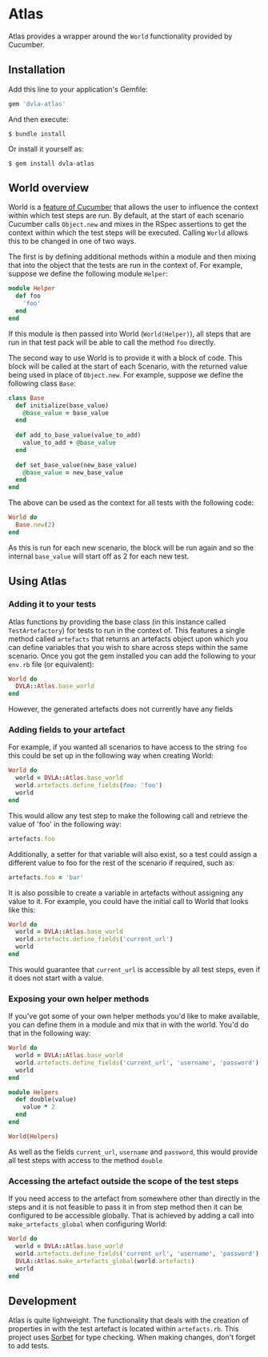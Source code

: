 # Atlas

Atlas provides a wrapper around the `World` functionality provided by Cucumber. 

## Installation

Add this line to your application's Gemfile:

```ruby
gem 'dvla-atlas'
```

And then execute:

    $ bundle install

Or install it yourself as:

    $ gem install dvla-atlas


## World overview

World is a [feature of Cucumber](https://github.com/cucumber/cucumber-ruby/blob/main/features/docs/writing_support_code/world.feature) that allows the user to influence the context within which test steps are run. By default, at the start of each scenario Cucumber calls `Object.new` and mixes in the RSpec assertions to get the context within which the test steps will be executed. Calling `World` allows this to be changed in one of two ways.

The first is by defining additional methods within a module and then mixing that into the object that the tests are run in the context of. For example, suppose we define the following module `Helper`:

```ruby
module Helper
  def foo
    'foo'
  end
end
```

If this module is then passed into World (`World(Helper)`), all steps that are run in that test pack will be able to call the method `foo` directly.

The second way to use World is to provide it with a block of code. This block will be called at the start of each Scenario, with the returned value being used in place of `Object.new`. For example, suppose we define the following class `Base`:

```ruby
class Base
  def initialize(base_value)
    @base_value = base_value
  end
  
  def add_to_base_value(value_to_add)
    value_to_add + @base_value
  end
  
  def set_base_value(new_base_value)
    @base_value = new_base_value
  end
end
```

The above can be used as the context for all tests with the following code:

```ruby
World do
  Base.new(2)
end
```

As this is run for each new scenario, the block will be run again and so the internal `base_value` will start off as 2 for each new test.

## Using Atlas

### Adding it to your tests

Atlas functions by providing the base class (in this instance called `TestArtefactory`) for tests to run in the context of. This features a single method called `artefacts` that returns an artefacts object upon which you can define variables that you wish to share across steps within the same scenario. Once you got the gem installed you can add the following to your `env.rb` file (or equivalent):

```ruby
World do
  DVLA::Atlas.base_world
end
```

However, the generated artefacts does not currently have any fields

### Adding fields to your artefact

For example, if you wanted all scenarios to have access to the string `foo` this could be set up in the following way when creating World:

```ruby
World do
  world = DVLA::Atlas.base_world
  world.artefacts.define_fields(foo: 'foo')
  world
end
```

This would allow any test step to make the following call and retrieve the value of 'foo' in the following way:

```ruby
artefacts.foo
```

Additionally, a setter for that variable will also exist, so a test could assign a different value to foo for the rest of the scenario if required, such as:

```ruby
artefacts.foo = 'bar'
```

It is also possible to create a variable in artefacts without assigning any value to it. For example, you could have the initial call to World that looks like this:

```ruby
World do
  world = DVLA::Atlas.base_world
  world.artefacts.define_fields('current_url')
  world
end
```

This would guarantee that `current_url` is accessible by all test steps, even if it does not start with a value.

### Exposing your own helper methods

If you've got some of your own helper methods you'd like to make available, you can define them in a module and mix that in with the world. You'd do that in the following way:

```ruby
World do
  world = DVLA::Atlas.base_world
  world.artefacts.define_fields('current_url', 'username', 'password')
  world
end

module Helpers
  def double(value)
    value * 2
  end
end

World(Helpers)
```

As well as the fields `current_url`, `username` and `password`, this would provide all test steps with access to the method `double`

### Accessing the artefact outside the scope of the test steps

If you need access to the artefact from somewhere other than directly in the steps and it is not feasible to pass it in from step method then it can be configured to be accessible globally. That is achieved by adding a call into `make_artefacts_global` when configuring World:

```ruby
World do
  world = DVLA::Atlas.base_world
  world.artefacts.define_fields('current_url', 'username', 'password')
  DVLA::Atlas.make_artefacts_global(world.artefacts)
  world
end
```

## Development

Atlas is quite lightweight. The functionality that deals with the creation of properties in with the test artefact is located within `artefacts.rb`. This project uses [Sorbet](https://sorbet.org/) for type checking. When making changes, don't forget to add tests.